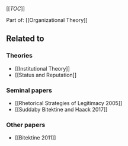 [[_TOC_]]

Part of: [[Organizational Theory]]

## Related to

### Theories
* [[Institutional Theory]]
* [[Status and Reputation]]

### Seminal papers
* [[Rhetorical Strategies of Legitimacy 2005]]
* [[Suddaby Bitektine and Haack 2017]]

### Other papers
* [[Bitektine 2011]]
